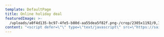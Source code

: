 ```yaml
---
template: DefaultPage
title: Online holiday deal
featuredImage: >-
  /uploads/a0f4d135-bc97-4fe5-b80d-aa55dea5f82f.png-/crop/2305x1192/0,195/-/preview/
content: "<script defer=\"\" type=\"text/javascript\" src=\"https://sailinginparadise.rezdy.com/pluginJs\"></script>\r\n\n\\    <iframe seamless=\"\" width=\"100%\" height=\"1000px\" frameborder=\"0\" class=\"rezdy\" src=\"https://sailinginparadise.rezdy.com/398877/private-champagne-brunch-yacht-charter-for-2-6-mid-week?iframe=true\"></iframe>"
---
```


